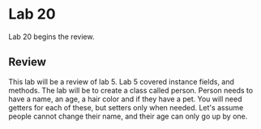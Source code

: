 # Lab 20

Lab 20 begins the review.

## Review

This lab will be a review of lab 5. Lab 5 covered instance fields, and methods. The lab will be to create a class called person. Person needs to have a name, an age, a hair color and if they have a pet. You will need getters for each of these, but setters only when needed. Let's assume people cannot change their name, and their age can only go up by one.
